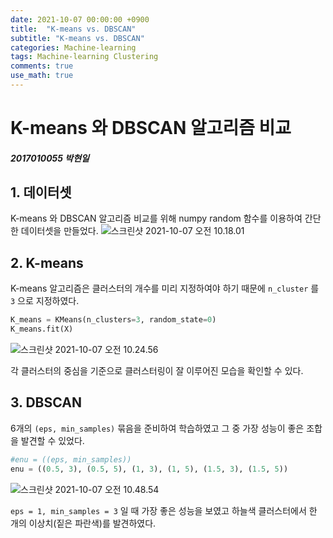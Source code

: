 ```yaml
---
date: 2021-10-07 00:00:00 +0900
title:  "K-means vs. DBSCAN"
subtitle: "K-means vs. DBSCAN"
categories: Machine-learning
tags: Machine-learning Clustering
comments: true
use_math: true
---
```

# K-means 와 DBSCAN 알고리즘 비교
##### 2017010055 박현일

## 1. 데이터셋
K-means 와 DBSCAN 알고리즘 비교를 위해 numpy random 함수를 이용하여 간단한 데이터셋을 만들었다.
![스크린샷 2021-10-07 오전 10.18.01](/assets/스크린샷%202021-10-07%20오전%2010.18.01.png)

## 2. K-means
K-means 알고리즘은 클러스터의 개수를 미리 지정하여야 하기 때문에 `n_cluster` 를 `3` 으로 지정하였다.
```python
K_means = KMeans(n_clusters=3, random_state=0)
K_means.fit(X)
```
![스크린샷 2021-10-07 오전 10.24.56](/assets/스크린샷%202021-10-07%20오전%2010.24.56.png)

각 클러스터의 중심을 기준으로 클러스터링이 잘 이루어진 모습을 확인할 수 있다.

## 3. DBSCAN
6개의 `(eps, min_samples)` 묶음을 준비하여 학습하였고 그 중 가장 성능이 좋은 조합을 발견할 수 있었다.

```python
#enu = ((eps, min_samples))
enu = ((0.5, 3), (0.5, 5), (1, 3), (1, 5), (1.5, 3), (1.5, 5))
```
![스크린샷 2021-10-07 오전 10.48.54](/assets/스크린샷%202021-10-07%20오전%2010.48.54.png)

`eps = 1, min_samples = 3` 일 때 가장 좋은 성능을 보였고 하늘색 클러스터에서 한 개의 이상치(짙은 파란색)를 발견하였다.
